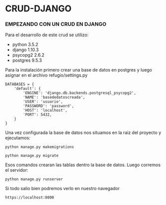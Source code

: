 # CRUD-DJANGO

### EMPEZANDO CON UN CRUD EN DJANGO

Para el desarrollo de este crud se utilizo:

* python 3.5.2
* django 1.10.3
* psycopg2 2.6.2
* postgres 9.5.3

Para la instalación primero crear una base de datos en postgres y luego asignar en el archivo refugio/settings.py

	DATABASES = {
	    'default': {
	        'ENGINE': 'django.db.backends.postgresql_psycopg2',
            'NAME': 'basededatoscreada',
            'USER': 'usuario',
            'PASSWORD': 'password',
            'HOST': 'localhost',
            'PORT': 5432,
	    }
	}

Una vez configurada la base de datos nos situamos en la raiz del proyecto y ejecutamos:

	python manage.py makemigrations

	python manage.py migrate

Esos comandos crearan las tablas dentro la base de datos.
Luego corremos el servidor:

	python manage.py runserver

Si todo salio bien podremos verlo en nuestro navegador

	https://localhost:8000



